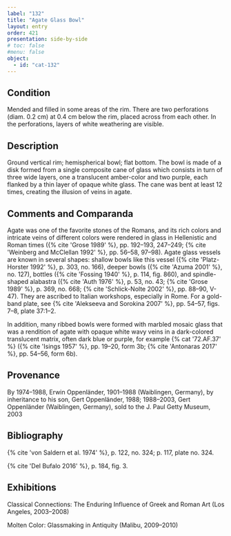 ```yaml
---
label: "132"
title: "Agate Glass Bowl"
layout: entry
order: 421
presentation: side-by-side
# toc: false
#menu: false 
object:
  - id: "cat-132"
---
```


## Condition

Mended and filled in some areas of the rim. There are two perforations (diam. 0.2 cm) at 0.4 cm below the rim, placed across from each other. In the perforations, layers of white weathering are visible.

## Description

Ground vertical rim; hemispherical bowl; flat bottom. The bowl is made of a disk formed from a single composite cane of glass which consists in turn of three wide layers, one a translucent amber-color and two purple, each flanked by a thin layer of opaque white glass. The cane was bent at least 12 times, creating the illusion of veins in agate.

## Comments and Comparanda

Agate was one of the favorite stones of the Romans, and its rich colors and intricate veins of different colors were rendered in glass in Hellenistic and Roman times ({% cite 'Grose 1989' %}, pp. 192–193, 247–249; {% cite 'Weinberg and McClellan 1992' %}, pp. 56–58, 97–98). Agate glass vessels are known in several shapes: shallow bowls like this vessel ({% cite 'Platz-Horster 1992' %}, p. 303, no. 166), deeper bowls ({% cite 'Azuma 2001' %}, no. 127), bottles ({% cite 'Fossing 1940' %}, p. 114, fig. 860), and spindle-shaped alabastra ({% cite 'Auth 1976' %}, p. 53, no. 43; {% cite 'Grose 1989' %}, p. 369, no. 668; {% cite 'Schlick-Nolte 2002' %}, pp. 88–90, V-47). They are ascribed to Italian workshops, especially in Rome. For a gold-band plate, see {% cite 'Alekseeva and Sorokina 2007' %}, pp. 54–57, figs. 7–8, plate 37:1–2.

In addition, many ribbed bowls were formed with marbled mosaic glass that was a rendition of agate with opaque white wavy veins in a dark-colored translucent matrix, often dark blue or purple, for example {% cat '72.AF.37' %} ({% cite 'Isings 1957' %}, pp. 19–20, form 3b; {% cite 'Antonaras 2017' %}, pp. 54–56, form 6b).

## Provenance

By 1974–1988, Erwin Oppenländer, 1901–1988 (Waiblingen, Germany), by inheritance to his son, Gert Oppenländer, 1988; 1988–2003, Gert Oppenländer (Waiblingen, Germany), sold to the J. Paul Getty Museum, 2003

## Bibliography

{% cite 'von Saldern et al. 1974' %}, p. 122, no. 324; p. 117, plate no. 324.

{% cite 'Del Bufalo 2016' %}, p. 184, fig. 3.

## Exhibitions

Classical Connections: The Enduring Influence of Greek and Roman Art (Los Angeles, 2003–2008)

Molten Color: Glassmaking in Antiquity (Malibu, 2009–2010)